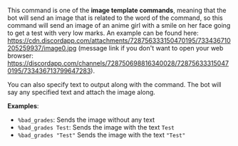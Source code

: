 This command is one of the **image template commands**, meaning that the bot will send an image that is related to the word of the command, so this command will send an image of an anime girl with a smile on her face going to get a test with very low marks. An example can be found here: <https://cdn.discordapp.com/attachments/728756333150470195/733436710205259937/image0.jpg> (message link if you don't want to open your web browser: <https://discordapp.com/channels/728750698816340028/728756333150470195/733436713799647283>).

You can also specify text to output along with the command. The bot will say any specified text and attach the image along.

**Examples**:

* `%bad_grades`: Sends the image without any text
* `%bad_grades Test`: Sends the image with the text `Test`
* `%bad_grades "Test"` Sends the image with the text `"Test"`
